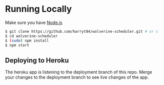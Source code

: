 # Running Locally

Make sure you have [Node.js](http://nodejs.org/)

```sh
$ git clone https://github.com/harryt04/wolverine-scheduler.git # or clone your own fork
$ cd wolverine-scheduler
$ (sudo) npm install
$ npm start
```

## Deploying to Heroku

The heroku app is listening to the deployment branch of this repo. Merge your changes to the deployment branch to see live changes of the app.
